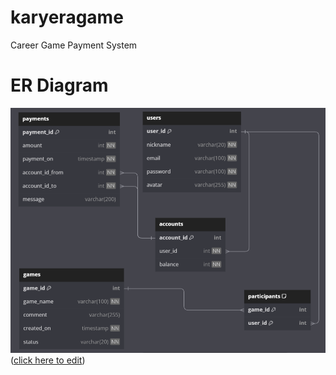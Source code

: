 # karyeragame

Career Game Payment System

# ER Diagram

![er-filmorate.png](er-filmorate.png)
([click here to edit](https://dbdiagram.io/d/65073ff902bd1c4a5ebbbf05))
